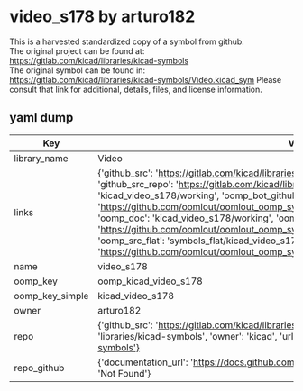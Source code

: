 # video_s178 by arturo182  
This is a harvested standardized copy of a symbol from github.  
The original project can be found at:  
https://gitlab.com/kicad/libraries/kicad-symbols  
The original symbol can be found in:
https://gitlab.com/kicad/libraries/kicad-symbols/Video.kicad_sym
Please consult that link for additional, details, files, and license information.  
## yaml dump  
| Key | Value |  
| --- | --- |  
| library_name | Video |  
| links | {'github_src': 'https://gitlab.com/kicad/libraries/kicad-symbols/Video.kicad_sym', 'github_src_repo': 'https://gitlab.com/kicad/libraries/kicad-symbols', 'oomp_bot': 'kicad_video_s178/working', 'oomp_bot_github': 'https://github.com/oomlout/oomlout_oomp_symbol_bot/tree/main/kicad_video_s178/working', 'oomp_doc': 'kicad_video_s178/working', 'oomp_doc_github': 'https://github.com/oomlout/oomlout_oomp_symbol_doc/tree/main/kicad_video_s178/working', 'oomp_src_flat': 'symbols_flat/kicad_video_s178/working', 'oomp_src_flat_github': 'https://github.com/oomlout/oomlout_oomp_symbol_src/tree/main/kicad_video_s178/working'} |  
| name | video_s178 |  
| oomp_key | oomp_kicad_video_s178 |  
| oomp_key_simple | kicad_video_s178 |  
| owner | arturo182 |  
| repo | {'github_src': 'https://gitlab.com/kicad/libraries/kicad-symbols/Video.kicad_sym', 'name': 'libraries/kicad-symbols', 'owner': 'kicad', 'url': 'https://gitlab.com/kicad/libraries/kicad-symbols'} |  
| repo_github | {'documentation_url': 'https://docs.github.com/rest/repos/repos#get-a-repository', 'message': 'Not Found'} |  

